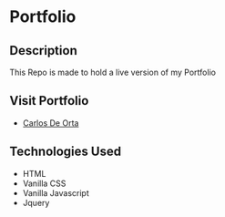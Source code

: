 # Portfolio
## Description
This Repo is made to hold a live version of my Portfolio 

## Visit Portfolio 
- [Carlos De Orta](https://carlosdeo.github.io/Portfolio/)

## Technologies Used

  * HTML
  * Vanilla CSS
  * Vanilla Javascript
  * Jquery
